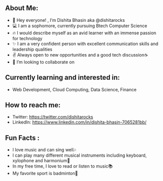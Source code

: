 ## About Me: 

- 👋 Hey everyone! , I’m Dishita Bhasin aka @dishitarocks
- 💻 I am a sophomore, currently pursuing Btech Computer Science
- 🔥 I would describe myself as an avid learner with an immense passion for technology
- ✨ I am a very confident person with excellent communication skills and leadership qualities
- ✌ Always open to new opportunities and a good tech discussion☕
- 💞️ I’m looking to collaborate on 

## Currently learning and interested in:
- Web Development, Cloud Computing, Data Science, Finance

## How to reach me:
- Twitter: https://twitter.com/dishitarocks
- LinkedIn: https://www.linkedin.com/in/dishita-bhasin-7065281bb/

## Fun Facts : 
- I love music and can sing well🎶
- I can play many different musical instruments including keyboard, xylophone and harmonium🎹
- In my free time, I love to read or listen to music📚
- My favorite sport is badminton🏸






<!---
dishitarocks/dishitarocks is a ✨ special ✨ repository because its `README.md` (this file) appears on your GitHub profile.
You can click the Preview link to take a look at your changes.
--->
